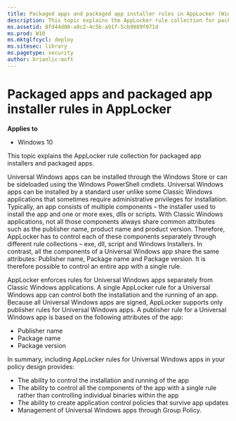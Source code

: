 ```yaml
---
title: Packaged apps and packaged app installer rules in AppLocker (Windows 10)
description: This topic explains the AppLocker rule collection for packaged app installers and packaged apps.
ms.assetid: 8fd44d08-a0c2-4c5b-a91f-5cb9989f971d
ms.prod: W10
ms.mktglfcycl: deploy
ms.sitesec: library
ms.pagetype: security
author: brianlic-msft
---
```


# Packaged apps and packaged app installer rules in AppLocker

**Applies to**
-   Windows 10

This topic explains the AppLocker rule collection for packaged app installers and packaged apps.

Universal Windows apps can be installed through the Windows Store or can be sideloaded using the Windows PowerShell cmdlets. Universal Windows apps can be installed by a standard user unlike some Classic Windows applications that sometimes require administrative privileges for installation.
Typically, an app consists of multiple components – the installer used to install the app and one or more exes, dlls or scripts. With Classic Windows applications, not all those components always share common attributes such as the publisher name, product name and product version. Therefore, AppLocker has to control each of these components separately through different rule collections – exe, dll, script and Windows Installers. In contrast, all the components of a Universal Windows app share the same attributes: Publisher name, Package name and Package version. It is therefore possible to control an entire app with a single rule.

AppLocker enforces rules for Universal Windows apps separately from Classic Windows applications. A single AppLocker rule for a Universal Windows app can control both the installation and the running of an app. Because all Universal Windows apps are signed, AppLocker supports only publisher rules for Universal Windows apps. A publisher rule for a Universal Windows app is based on the following attributes of the app:

-   Publisher name
-   Package name
-   Package version

In summary, including AppLocker rules for Universal Windows apps in your policy design provides:

-   The ability to control the installation and running of the app
-   The ability to control all the components of the app with a single rule rather than controlling individual binaries within the app
-   The ability to create application control policies that survive app updates
-   Management of Universal Windows apps through Group Policy.
